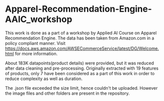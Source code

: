 # Apparel-Recommendation-Engine-AAIC_workshop

This work is done as a part of a workshop by Applied AI Course on Apparel Recommendation Engine.
The data has been taken from Amazon.com in a policy compliant manner. Visit https://docs.aws.amazon.com/AWSECommerceService/latest/DG/Welcome.html for more information.

About 183K datapoints(product details) were provided, but it was reduced after data cleaning and pre-processing.
Originally extracted with 19 features of products, only 7 have been considered as a part of this work in order to reduce complexity as well as duration.

The .json file exceeded the size limit, hence couldn't be uploaded. However the image files and other folders are present in the repository.
